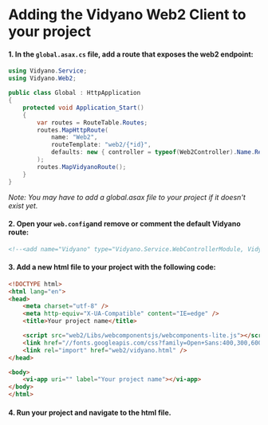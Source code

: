# Adding the Vidyano Web2 Client to your project

#### 1. In the ```global.asax.cs``` file, add a route that exposes the web2 endpoint:

```cs
using Vidyano.Service;
using Vidyano.Web2;

public class Global : HttpApplication
{
    protected void Application_Start()
    {
        var routes = RouteTable.Routes;
        routes.MapHttpRoute(
            name: "Web2",
            routeTemplate: "web2/{*id}",
            defaults: new { controller = typeof(Web2Controller).Name.Replace("Controller", null), id = RouteParameter.Optional }
        );
        routes.MapVidyanoRoute();
    }
}
```

*Note: You may have to add a global.asax file to your project if it doesn't exist yet.*

#### 2. Open your ```web.config```and remove or comment the default Vidyano route:

```xml
<!--<add name="Vidyano" type="Vidyano.Service.WebControllerModule, Vidyano.Service" />-->
```

#### 3. Add a new html file to your project with the following code:

```html
<!DOCTYPE html>
<html lang="en">
<head>
	<meta charset="utf-8" />
	<meta http-equiv="X-UA-Compatible" content="IE=edge" />
	<title>Your project name</title>

	<script src="web2/Libs/webcomponentsjs/webcomponents-lite.js"></script>
	<link href="//fonts.googleapis.com/css?family=Open+Sans:400,300,600,700,800" rel="stylesheet" type="text/css">
    <link rel="import" href="web2/vidyano.html" />
</head>

<body>
    <vi-app uri="" label="Your project name"></vi-app>
</body>
</html>
```

#### 4. Run your project and navigate to the html file.
